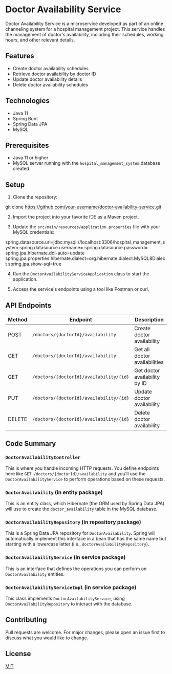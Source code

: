 # Doctor Availability Service

Doctor Availability Service is a microservice developed as part of an online channeling system for a hospital management project. This service handles the management of doctor's availability, including their schedules, working hours, and other relevant details.

## Features

- Create doctor availability schedules
- Retrieve doctor availability by doctor ID
- Update doctor availability details
- Delete doctor availability schedules

## Technologies

- Java 11
- Spring Boot
- Spring Data JPA
- MySQL

## Prerequisites

- Java 11 or higher
- MySQL server running with the `hospital_management_system` database created

## Setup

1. Clone the repository:

git clone https://github.com/your-username/doctor-availability-service.git


2. Import the project into your favorite IDE as a Maven project.

3. Update the `src/main/resources/application.properties` file with your MySQL credentials:

spring.datasource.url=jdbc:mysql://localhost:3306/hospital_management_system
spring.datasource.username=<your-username>
spring.datasource.password=<your-password>
spring.jpa.hibernate.ddl-auto=update
spring.jpa.properties.hibernate.dialect=org.hibernate.dialect.MySQL8Dialect
spring.jpa.show-sql=true



4. Run the `DoctorAvailabilityServiceApplication` class to start the application.

5. Access the service's endpoints using a tool like Postman or curl.

## API Endpoints

| Method | Endpoint                              | Description                             |
|--------|---------------------------------------|-----------------------------------------|
| POST   | `/doctors/{doctorId}/availability`   | Create doctor availability             |
| GET    | `/doctors/{doctorId}/availability`   | Get all doctor availabilities           |
| GET    | `/doctors/{doctorId}/availability/{id}` | Get doctor availability by ID          |
| PUT    | `/doctors/{doctorId}/availability/{id}` | Update doctor availability             |
| DELETE | `/doctors/{doctorId}/availability/{id}` | Delete doctor availability             |

## Code Summary

### `DoctorAvailabilityController`

This is where you handle incoming HTTP requests. You define endpoints here like `GET /doctors/{doctorId}/availability` and you'll use the `DoctorAvailabilityService` to perform operations based on these requests.

### `DoctorAvailability` (in entity package)

This is an entity class, which Hibernate (the ORM used by Spring Data JPA) will use to create the `doctor_availability` table in the MySQL database.

### `DoctorAvailabilityRepository` (in repository package)

This is a Spring Data JPA repository for `DoctorAvailability`. Spring will automatically implement this interface in a bean that has the same name but starting with a lowercase letter (i.e., `doctorAvailabilityRepository`).

### `DoctorAvailabilityService` (in service package)

This is an interface that defines the operations you can perform on `DoctorAvailability` entities.

### `DoctorAvailabilityServiceImpl` (in service package)

This class implements `DoctorAvailabilityService`, using `DoctorAvailabilityRepository` to interact with the database.




## Contributing

Pull requests are welcome. For major changes, please open an issue first to discuss what you would like to change.

## License

[MIT](https://choosealicense.com/licenses/mit/)
